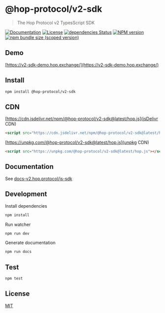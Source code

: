 # @hop-protocol/v2-sdk

> The Hop Protocol v2 TypesScript SDK

[![Documentation](https://img.shields.io/badge/documentation-available-green.svg?style=flat)](https://docs-v2.hop.exchange/js-sdk/)
[![License](http://img.shields.io/badge/license-MIT-blue.svg)](https://raw.githubusercontent.com/@hop-protocol/v2-sdk/master/LICENSE)
[![dependencies Status](https://david-dm.org/@hop-protocol/v2-sdk/status.svg)](https://david-dm.org/@hop-protocol/v2-sdk)
[![NPM version](https://badge.fury.io/js/%40hop-protocol%2Fv2-sdk.svg)](https://badge.fury.io/js/%40hop-protocol%2Fv2-sdk)
[![npm bundle size (scoped version)](https://img.shields.io/bundlephobia/minzip/@hop-protocol/v2-sdk/latest.svg)](https://bundlephobia.com/result?p=@hop-protocol/v2-sdk@latest)

## Demo

[https://v2-sdk-demo.hop.exchange/](https://v2-sdk-demo.hop.exchange/)

## Install

```bash
npm install @hop-protocol/v2-sdk
```

## CDN

[https://cdn.jsdelivr.net/npm/@hop-protocol/v2-sdk@latest/hop.js](jsDelivr CDN)

```html
<script src="https://cdn.jsdelivr.net/npm/@hop-protocol/v2-sdk@latest/hop.js"></script>
```

[https://unpkg.com/@hop-protocol/v2-sdk@latest/hop.js](unpkg CDN)

```html
<script src="https://unpkg.com/@hop-protocol/v2-sdk@latest/hop.js"></script>
```

## Documentation

See [docs-v2.hop.protocol/js-sdk](https://docs-v2.hop.exchange/js-sdk)

## Development

Install dependencies

```bash
npm install
```

Run watcher

```bash
npm run dev
```

Generate documentation

```bash
npm run docs
```

## Test

```bash
npm test
```

## License

[MIT](LICENSE)
